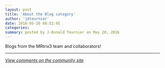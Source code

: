 ```yaml
---
layout: post
title: 'About the Blog category'
author: 'jdtournier'
date: 2016-05-20 08:52:45
categories:
summary: posted by J-Donald Tournier on May 20, 2016
---
```

Blogs from the MRtrix3 team and collaborators!

---

*[View comments on the community site](https://community.mrtrix.org/t/234)*

            